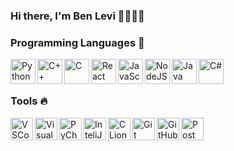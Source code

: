 <!--
**benle7/benle7** is a ✨ _special_ ✨ repository because its `README.md` (this file) appears on your GitHub profile.

Here are some ideas to get you started:

- 🔭 I’m currently working on ...
- 🌱 I’m currently learning ...
- 👯 I’m looking to collaborate on ...
- 🤔 I’m looking for help with ...
- 💬 Ask me about ...
- 📫 How to reach me: ...
- 😄 Pronouns: ...
- ⚡ Fun fact: ...
-->

### Hi there, I'm Ben Levi 👋👨🏻‍💻

### Programming Languages 🚀

<img align="left" alt="Python" width="40px" src="https://cdn.jsdelivr.net/gh/devicons/devicon/icons/python/python-original.svg"/>
<img align="left" alt="C++" width="40px" src="https://cdn.jsdelivr.net/gh/devicons/devicon/icons/c/c-original.svg"/>
<img align="left" alt="C" width="40px" src="https://cdn.jsdelivr.net/gh/devicons/devicon/icons/cplusplus/cplusplus-original.svg"/>
<img align="left" alt="React" width="40px" src="https://cdn.jsdelivr.net/gh/devicons/devicon/icons/react/react-original.svg"/>
<img align="left" alt="JavaScript" width="40px" src="https://cdn.jsdelivr.net/gh/devicons/devicon/icons/javascript/javascript-original.svg" />
<img align="left" alt="NodeJS" width="40px" src="https://cdn.jsdelivr.net/gh/devicons/devicon/icons/nodejs/nodejs-original.svg"/>
<img align="left" alt="Java" width="40px" src="https://cdn.jsdelivr.net/gh/devicons/devicon/icons/java/java-original.svg"/>
<img align="left" alt="C#" width="40px" src="https://cdn.jsdelivr.net/gh/devicons/devicon/icons/csharp/csharp-original.svg"/>

<br/>
<br/>

### Tools 🔥

<img alt="VSCode" align="left" width="36px" src="https://cdn.jsdelivr.net/gh/devicons/devicon/icons/vscode/vscode-original.svg"/>
<img alt="VisualStudio" align="left" width="36px" src="https://cdn.jsdelivr.net/gh/devicons/devicon/icons/visualstudio/visualstudio-plain.svg"/>
<img alt="PyCharm" align="left" width="36px" src="https://user-images.githubusercontent.com/57855070/98332075-a4b2b580-2006-11eb-95ff-906388b38446.png"/>
<img alt="InteliJ" align="left" width="36px" src="https://user-images.githubusercontent.com/57855070/98331898-3a017a00-2006-11eb-938a-eb22d38f9f57.png"/>
<img alt="CLion" align="left" width="36px" src="https://user-images.githubusercontent.com/57855070/98332831-1dfed800-2008-11eb-85dc-9925b457b3d4.png"/>
<img alt="Git" align="left" width="36px" src="https://user-images.githubusercontent.com/57855070/98332575-94e7a100-2007-11eb-9c2b-81ad2d1d04f1.png"/>
<img alt="GitHub" align="left" width="36px" src="https://user-images.githubusercontent.com/57855070/98332622-ad57bb80-2007-11eb-8ecb-9bd68aefeef6.png"/>
<img alt="Postman" align="left" width="36px" src="https://user-images.githubusercontent.com/106863159/230042032-f367b2e5-49c7-414b-8b4a-09a8cd5001c4.png"/>

<br/>
